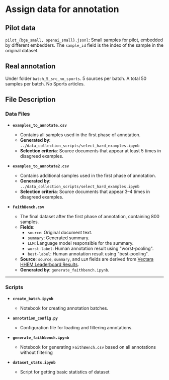 # Assign data for annotation

## Pilot data
`pilot_{bge_small, openai_small}.jsonl`: Small samples for pilot, embedded by different embedders. The `sample_id` field is the index of the sample in the original dataset. 

## Real annotation 
Under folder `batch_5_src_no_sports`. 5 sources per batch. A total 50 samples per batch.  No Sports articles. 


## File Description
### Data Files
- **`examples_to_annotate.csv`**  
  - Contains all samples used in the first phase of annotation.  
  - **Generated by**: `../data_collection_scripts/select_hard_examples.ipynb`  
  - **Selection criteria**: Source documents that appear at least 5 times in disagreed examples.

- **`examples_to_annotate2.csv`**  
  - Contains additional samples used in the first phase of annotation.  
  - **Generated by**: `../data_collection_scripts/select_hard_examples.ipynb`  
  - **Selection criteria**: Source documents that appear 3–4 times in disagreed examples.

- **`FaithBench.csv`**  
  - The final dataset after the first phase of annotation, containing 800 samples.  
  - **Fields**:  
    - `source`: Original document text.  
    - `summary`: Generated summary.  
    - `LLM`: Language model responsible for the summary.  
    - `worst-label`: Human annotation result using "worst-pooling".  
    - `best-label`: Human annotation result using "best-pooling".  
  - **Source**: `source`, `summary`, and `LLM` fields are derived from [Vectara HHEM Leaderboard Results](https://huggingface.co/datasets/vectara/leaderboard_results).  
  - **Generated by**: `generate_faithbench.ipynb`.

---

### Scripts
- **`create_batch.ipynb`**  
  - Notebook for creating annotation batches.

- **`annotation_config.py`**  
  - Configuration file for loading and filtering annotations.

- **`generate_faithbench.ipynb`**
  - Notebook for generating `FaithBench.csv` based on all annotations without filtering

- **`dataset_stats.ipynb`**
  - Script for getting basic statistics of dataset